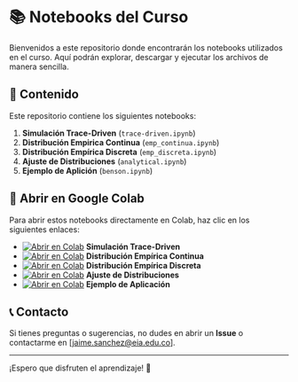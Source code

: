 # 📚 Notebooks del Curso

Bienvenidos a este repositorio donde encontrarán los notebooks utilizados en el curso. Aquí podrán explorar, descargar y ejecutar los archivos de manera sencilla.

## 📂 Contenido
Este repositorio contiene los siguientes notebooks:

1. **Simulación Trace-Driven** (`trace-driven.ipynb`)
2. **Distribución Empirica Continua** (`emp_continua.ipynb`)
3. **Distribución Empírica Discreta** (`emp_discreta.ipynb`)
4. **Ajuste de Distribuciones** (`analytical.ipynb`)
5. **Ejemplo de Aplición** (`benson.ipynb`)

## 🚀 Abrir en Google Colab
Para abrir estos notebooks directamente en Colab, haz clic en los siguientes enlaces:
- [![Abrir en Colab](https://colab.research.google.com/assets/colab-badge.svg)](https://colab.research.google.com/github/jasanchev/SimulationEIA/blob/main/trace-driven.ipynb) **Simulación Trace-Driven**
- [![Abrir en Colab](https://colab.research.google.com/assets/colab-badge.svg)](https://colab.research.google.com/github/jasanchev/SimulationEIA/blob/main/emp_continua.ipynb) **Distribución Empírica Continua**
- [![Abrir en Colab](https://colab.research.google.com/assets/colab-badge.svg)](https://colab.research.google.com/github/jasanchev/SimulationEIA/blob/main/emp_discreta.ipynb) **Distribución Empírica Discreta**
- [![Abrir en Colab](https://colab.research.google.com/assets/colab-badge.svg)](https://colab.research.google.com/github/jasanchev/SimulationEIA/blob/main/analytical.ipynb) **Ajuste de Distribuciones**
- [![Abrir en Colab](https://colab.research.google.com/assets/colab-badge.svg)](https://colab.research.google.com/github/jasanchev/SimulationEIA/blob/main/benson.ipynb) **Ejemplo de Aplicación**


## 📞 Contacto
Si tienes preguntas o sugerencias, no dudes en abrir un **Issue** o contactarme en [jaime.sanchez@eia.edu.co].

---
¡Espero que disfruten el aprendizaje! 🚀


